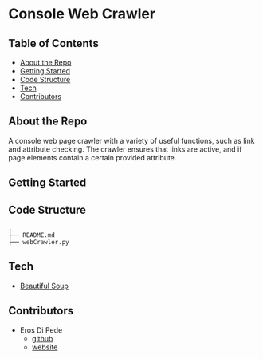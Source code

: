 # Console Web Crawler

## Table of Contents
- [About the Repo](#about-the-repo)
- [Getting Started](#getting-started)
- [Code Structure](#code-structure)
- [Tech](#tech)
- [Contributors](#contributors)

## About the Repo
A console web page crawler with a variety of useful functions, such as link and attribute checking. The crawler ensures that links are active, and if page elements contain a certain provided attribute.

## Getting Started

## Code Structure
```
.
├── README.md
├── webCrawler.py

```
## Tech
- [Beautiful Soup](https://www.crummy.com/software/BeautifulSoup/bs4/doc/)

## Contributors
- Eros Di Pede
  + [github](https://github.com/ForkBombGIT)
  + [website](https://erosdipede.me/)
